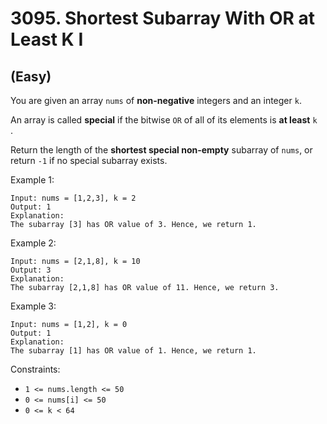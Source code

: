 # 3095. Shortest Subarray With OR at Least K I
## (Easy)

You are given an array `nums` of **non-negative** integers and an integer `k`.

An array is called **special** if the bitwise `OR` of all of its elements is **at least** `k    `.

Return the length of the **shortest special non-empty** subarray of `nums`, or return `-1` if no special subarray exists.

 

Example 1:

```
Input: nums = [1,2,3], k = 2
Output: 1
Explanation:
The subarray [3] has OR value of 3. Hence, we return 1.
```

Example 2:

```
Input: nums = [2,1,8], k = 10
Output: 3
Explanation:
The subarray [2,1,8] has OR value of 11. Hence, we return 3.
```

Example 3:

```
Input: nums = [1,2], k = 0
Output: 1
Explanation:
The subarray [1] has OR value of 1. Hence, we return 1.
```
 

Constraints:

- `1 <= nums.length <= 50`
- `0 <= nums[i] <= 50`
- `0 <= k < 64`